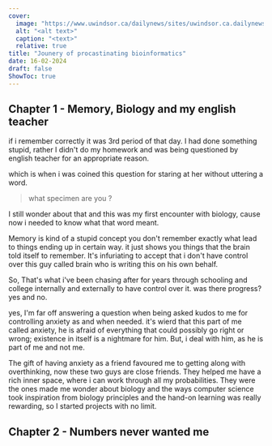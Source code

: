 ```yaml
---
cover:
  image: "https://www.uwindsor.ca/dailynews/sites/uwindsor.ca.dailynews/files/styles/full/public/900_depravedmind.jpg"
  alt: "<alt text>"
  caption: "<text>"
  relative: true
title: "Jounery of procastinating bioinformatics"
date: 16-02-2024
draft: false
ShowToc: true
---
```

## Chapter 1 - Memory, Biology and my english teacher

if i remember correctly it was 3rd period of that day. I had done something stupid, rather I didn't do my homework and was being questioned by english teacher for an appropriate reason.

which is when i was coined this question for staring at her without 
uttering a word.

> what specimen are you ?

I still wonder about that and this was my first encounter with biology, cause now i needed to know what that word meant.

Memory is kind of a stupid concept you don't remember exactly what lead to things ending up in certain way. it just shows you things that the brain told itself to remember. It's infuriating to accept that i don't have control over this guy called brain who is writing this on his own behalf.

So, That's what i've been chasing after for years through schooling and college internally and externally to have control over it. was there progress? yes and no.

yes, I'm far off answering a question when being asked kudos to me for controlling anxiety as and when needed. it's wierd that this part of me called anxiety, he is afraid of everything that could possibly go right or wrong; existence in itself is a nightmare for him. But, i deal with him, as he is part of me and not me.

The gift of having anxiety as a friend favoured me to getting along with overthinking, now these two guys are close friends. They helped me have a rich inner space, where i can work through all my probabilities. They were the ones made me wonder about biology and the ways computer science took inspiration from biology principles and the hand-on learning was really rewarding, so I started projects with no limit.


## Chapter 2 - Numbers never wanted me









